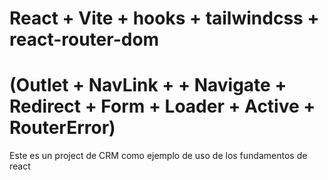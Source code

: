 # React + Vite + hooks + tailwindcss + react-router-dom 
# (Outlet + NavLink + + Navigate + Redirect + Form + Loader + Active + RouterError)

Este es un project de CRM como ejemplo de uso de los fundamentos de react
